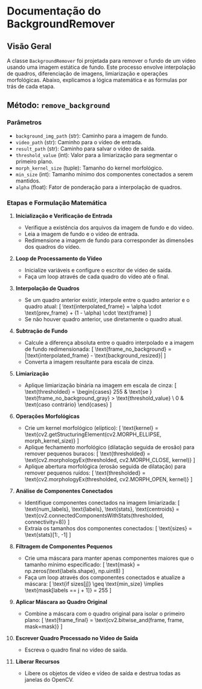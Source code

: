 # Documentação do BackgroundRemover

## Visão Geral
A classe `BackgroundRemover` foi projetada para remover o fundo de um vídeo usando uma imagem estática de fundo. Este processo envolve interpolação de quadros, diferenciação de imagens, limiarização e operações morfológicas. Abaixo, explicamos a lógica matemática e as fórmulas por trás de cada etapa.

## Método: `remove_background`

### Parâmetros
- `background_img_path` (str): Caminho para a imagem de fundo.
- `video_path` (str): Caminho para o vídeo de entrada.
- `result_path` (str): Caminho para salvar o vídeo de saída.
- `threshold_value` (int): Valor para a limiarização para segmentar o primeiro plano.
- `morph_kernel_size` (tuple): Tamanho do kernel morfológico.
- `min_size` (int): Tamanho mínimo dos componentes conectados a serem mantidos.
- `alpha` (float): Fator de ponderação para a interpolação de quadros.

### Etapas e Formulação Matemática

1. **Inicialização e Verificação de Entrada**
    - Verifique a existência dos arquivos da imagem de fundo e do vídeo.
    - Leia a imagem de fundo e o vídeo de entrada.
    - Redimensione a imagem de fundo para corresponder às dimensões dos quadros do vídeo.

2. **Loop de Processamento do Vídeo**
    - Inicialize variáveis e configure o escritor de vídeo de saída.
    - Faça um loop através de cada quadro do vídeo até o final.

3. **Interpolação de Quadros**
    - Se um quadro anterior existir, interpole entre o quadro anterior e o quadro atual:
      \[
      \text{interpolated\_frame} = \alpha \cdot \text{prev\_frame} + (1 - \alpha) \cdot \text{frame}
      \]
    - Se não houver quadro anterior, use diretamente o quadro atual.

4. **Subtração de Fundo**
    - Calcule a diferença absoluta entre o quadro interpolado e a imagem de fundo redimensionada:
      \[
      \text{frame\_no\_background} = |\text{interpolated\_frame} - \text{background\_resized}|
      \]
    - Converta a imagem resultante para escala de cinza.

5. **Limiarização**
    - Aplique limiarização binária na imagem em escala de cinza:
      \[
      \text{thresholded} = 
      \begin{cases} 
      255 & \text{se } \text{frame\_no\_background\_gray} > \text{threshold\_value} \\
      0 & \text{caso contrário}
      \end{cases}
      \]

6. **Operações Morfológicas**
    - Crie um kernel morfológico (elíptico):
      \[
      \text{kernel} = \text{cv2.getStructuringElement(cv2.MORPH\_ELLIPSE, morph\_kernel\_size)}
      \]
    - Aplique fechamento morfológico (dilatação seguida de erosão) para remover pequenos buracos:
      \[
      \text{thresholded} = \text{cv2.morphologyEx(thresholded, cv2.MORPH\_CLOSE, kernel)}
      \]
    - Aplique abertura morfológica (erosão seguida de dilatação) para remover pequenos ruídos:
      \[
      \text{thresholded} = \text{cv2.morphologyEx(thresholded, cv2.MORPH\_OPEN, kernel)}
      \]

7. **Análise de Componentes Conectados**
    - Identifique componentes conectados na imagem limiarizada:
      \[
      \text{num\_labels}, \text{labels}, \text{stats}, \text{centroids} = \text{cv2.connectedComponentsWithStats(thresholded, connectivity=8)}
      \]
    - Extraia os tamanhos dos componentes conectados:
      \[
      \text{sizes} = \text{stats}[1:, -1]
      \]

8. **Filtragem de Componentes Pequenos**
    - Crie uma máscara para manter apenas componentes maiores que o tamanho mínimo especificado:
      \[
      \text{mask} = np.zeros(\text{labels.shape}, np.uint8)
      \]
    - Faça um loop através dos componentes conectados e atualize a máscara:
      \[
      \text{if sizes[j]} \geq \text{min\_size} \implies \text{mask[labels == j + 1]} = 255
      \]

9. **Aplicar Máscara ao Quadro Original**
    - Combine a máscara com o quadro original para isolar o primeiro plano:
      \[
      \text{frame\_final} = \text{cv2.bitwise_and(frame, frame, mask=mask)}
      \]

10. **Escrever Quadro Processado no Vídeo de Saída**
    - Escreva o quadro final no vídeo de saída.

11. **Liberar Recursos**
    - Libere os objetos de vídeo e vídeo de saída e destrua todas as janelas do OpenCV.
